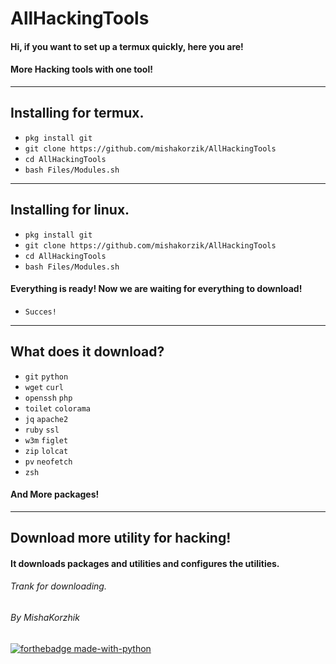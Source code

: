 # AllHackingTools

####  Hi, if you want to set up a termux quickly, here you are!
####  More Hacking tools with one tool!

---

## Installing for termux.

* `pkg install git`
* `git clone https://github.com/mishakorzik/AllHackingTools`
* `cd AllHackingTools`
* `bash Files/Modules.sh`

---

## Installing for linux.

* `pkg install git`
* `git clone https://github.com/mishakorzik/AllHackingTools`
* `cd AllHackingTools`
* `bash Files/Modules.sh`

#### Everything is ready!  Now we are waiting for everything to download!

* `Succes!`
----
## What does it download?
* `git` `python` 
* `wget` `curl`
* `openssh` `php`
* `toilet` `colorama`
* `jq` `apache2`
* `ruby` `ssl`
* `w3m` `figlet`
* `zip` `lolcat`
* `pv` `neofetch`
* `zsh` 

#### And More packages!

-----
## Download more utility for hacking!

#### It downloads packages and utilities and configures the utilities.

###### Trank for downloading.
###### By MishaKorzhik
[![forthebadge made-with-python](http://ForTheBadge.com/images/badges/made-with-python.svg)](https://www.python.org/)<br/><br/>

